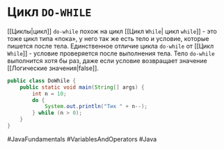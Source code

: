 # Цикл `DO-WHILE`
[[Циклы|цикл]] `do-while` похож на цикл [[Цикл `While`| цикл `while`]] - это тоже цикл типа «пока», у него так же есть тело и условие, которые пишется после тела. Единственное отличие цикла `do-while` от [[Цикл `While`]] - условие проверяется после выполнения тела. Тело `do-while` выполнится хотя бы раз, даже если условие возвращает значение [[Логические значения|false]].

```java
public class DoWhile {
    public static void main(String[] args) {
        int n = 10;
        do {
            System.out.println("Тик " + n--);
        } while (n > 0);
    }
}
```

#JavaFundamentals 
#VariablesAndOperators
#Java
